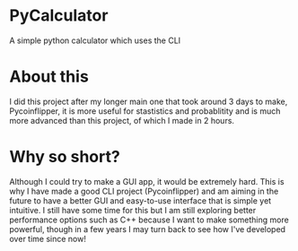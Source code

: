 # PyCalculator
A simple python calculator which uses the CLI
# About this
I did this project after my longer main one that took around 3 days to make, Pycoinflipper, it is more useful for stastistics and probablitity and is much more advanced than this project, of which I made in 2 hours.
# Why so short?
Although I could try to make a GUI app, it would be extremely hard. This is why I have made a good CLI project (Pycoinflipper) and am aiming in the future to have a better GUI and easy-to-use interface that is simple yet intuitive. I still have some time for this but I am still exploring better performance options such as C++ because I want to make something more powerful, though in a few years I may turn back to see how I've developed over time since now!
